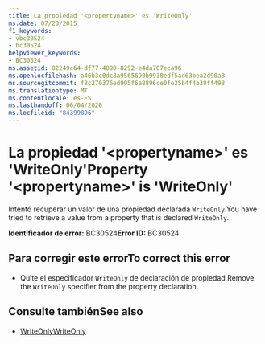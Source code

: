 ```yaml
---
title: La propiedad '<propertyname>' es 'WriteOnly'
ms.date: 07/20/2015
f1_keywords:
- vbc30524
- bc30524
helpviewer_keywords:
- BC30524
ms.assetid: 82249c64-df77-4890-8292-e4da707eca96
ms.openlocfilehash: a46b3c0dc8a9565690b9938edf5ad63bea2d90a8
ms.sourcegitcommit: f8c270376ed905f6a8896ce0fe25b4f4b38ff498
ms.translationtype: MT
ms.contentlocale: es-ES
ms.lasthandoff: 06/04/2020
ms.locfileid: "84399896"
---
```

# <a name="property-propertyname-is-writeonly"></a><span data-ttu-id="49a5b-102">La propiedad '\<propertyname>' es 'WriteOnly'</span><span class="sxs-lookup"><span data-stu-id="49a5b-102">Property '\<propertyname>' is 'WriteOnly'</span></span>
<span data-ttu-id="49a5b-103">Intentó recuperar un valor de una propiedad declarada `WriteOnly`.</span><span class="sxs-lookup"><span data-stu-id="49a5b-103">You have tried to retrieve a value from a property that is declared `WriteOnly`.</span></span>  
  
 <span data-ttu-id="49a5b-104">**Identificador de error:** BC30524</span><span class="sxs-lookup"><span data-stu-id="49a5b-104">**Error ID:** BC30524</span></span>  
  
## <a name="to-correct-this-error"></a><span data-ttu-id="49a5b-105">Para corregir este error</span><span class="sxs-lookup"><span data-stu-id="49a5b-105">To correct this error</span></span>  
  
- <span data-ttu-id="49a5b-106">Quite el especificador `WriteOnly` de declaración de propiedad.</span><span class="sxs-lookup"><span data-stu-id="49a5b-106">Remove the `WriteOnly` specifier from the property declaration.</span></span>  
  
## <a name="see-also"></a><span data-ttu-id="49a5b-107">Consulte también</span><span class="sxs-lookup"><span data-stu-id="49a5b-107">See also</span></span>

- [<span data-ttu-id="49a5b-108">WriteOnly</span><span class="sxs-lookup"><span data-stu-id="49a5b-108">WriteOnly</span></span>](../language-reference/modifiers/writeonly.md)
